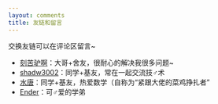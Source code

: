 ```yaml
---
layout: comments
title: 友链和留言
---
```

交换友链可以在评论区留言~

- [刻苦驴啊](https://blog.csdn.net/D5__J9)：大哥+舍友，很耐心的解决我很多问题~
- [shadw3002](https://shadw3002.github.io)：同学+基友，常在一起交流技♂术
- [水唐](https://yorkking.github.io)：同学+基友，热爱数学（自称为“紧跟大佬的菜鸡挣扎者”
- [Ender](https://ender-coder.github.io)：可♂爱的学弟
